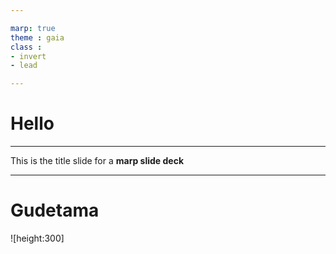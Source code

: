 ```yaml
---

marp: true
theme : gaia
class : 
- invert
- lead

---
```


# Hello

---

This is the title slide for a **marp slide deck**

___

 # Gudetama

 ![height:300]